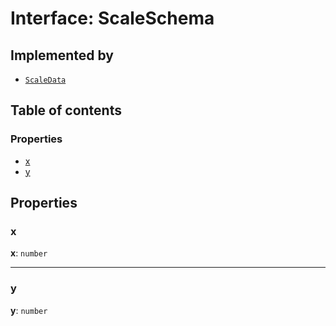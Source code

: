 # Interface: ScaleSchema

## Implemented by

* [`ScaleData`](/auto-docs/core/classes/ScaleData.md)

## Table of contents

### Properties

* [x](/auto-docs/core/interfaces/ScaleSchema.md#x)
* [y](/auto-docs/core/interfaces/ScaleSchema.md#y)

## Properties

### x

**x**: `number`

***

### y

**y**: `number`
